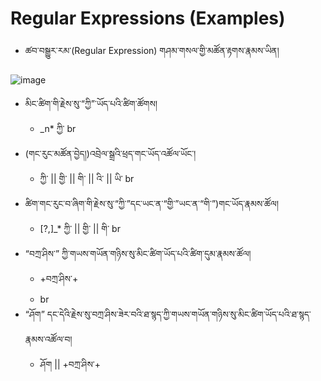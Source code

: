 # Regular Expressions (Examples)

- ཚབ་བསྒྱུར་རམ་(Regular Expression) གཤམ་གསལ་གྱི་མཚོན་རྟགས་རྣམས་ཡིན།

![image](https://user-images.githubusercontent.com/28945342/164584090-bc43d328-d372-4673-802f-cfca0919f319.png)

* མིང་ཚིག་གི་རྗེས་སུ་“ཀྱི”་ཡོད་པའི་ཚིག་ཚོགས།
  * _n* ཀྱི་
br
* (གང་རུང་མཚོན་བྱེད།)འབྲེལ་སྒྲའི་ཕྲད་གང་ཡོད་འཚོལ་ཡོང་།
  * ཀྱི་ || གྱི་ || གི་ || འི་ || ཡི་
br
* ཚིག་གང་རུང་བ་ཞིག་གི་རྗེས་སུ་“ཀྱི་”དང་ཡང་ན་“གྱི་”ཡང་ན་“གི་”)གང་ཡོད་རྣམས་ཚོལ།
   * [?,]_* ཀྱི་ || གྱི་ || གི་
br
* “བཀྲ་ཤིས་” ཀྱི་གཡས་གཡོན་གཉིས་སུ་མིང་ཚིག་ཡོད་པའི་ཚིག་དུམ་རྣམས་ཚོལ།
  * +བཀྲ་ཤིས་+
  * br
* “ཤོག” དང་དེའི་རྗེས་སུ་བཀྲ་ཤིས་ཟེར་བའི་ཐ་སྙད་ཀྱི་གཡས་གཡོན་གཉིས་སུ་མིང་ཚིག་ཡོད་པའི་ཐ་སྙད་རྣམས་འཚོལ་བ།
  * ཤོག || +བཀྲ་ཤིས་+


